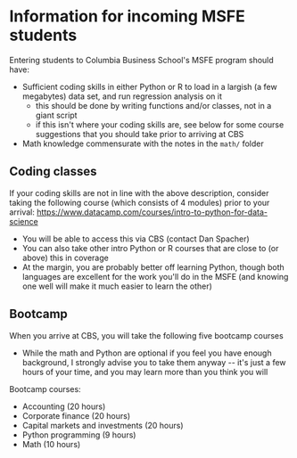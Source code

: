 # Information for incoming MSFE students
Entering students to Columbia Business School's MSFE program should have:
* Sufficient coding skills in either Python or R to load in a largish (a few megabytes) data set, and run regression analysis on it
  * this should be done by writing functions and/or classes, not in a giant script
  * if this isn't where your coding skills are, see below for some course suggestions that you should take prior to arriving at CBS
* Math knowledge commensurate with the notes in the `math/` folder

## Coding classes
If your coding skills are not in line with the above description, consider taking the following course (which consists of 4 modules) prior to your arrival: https://www.datacamp.com/courses/intro-to-python-for-data-science
* You will be able to access this via CBS (contact Dan Spacher)
* You can also take other intro Python or R courses that are close to (or above) this in coverage
* At the margin, you are probably better off learning Python, though both languages are excellent for the work you'll do in the MSFE (and knowing one well will make it much easier to learn the other)

## Bootcamp
When you arrive at CBS, you will take the following five bootcamp courses
* While the math and Python are optional if you feel you have enough background, I strongly advise you to take them anyway -- it's just a few hours of your time, and you may learn more than you think you will

Bootcamp courses:
* Accounting (20 hours)
* Corporate finance (20 hours)
* Capital markets and investments (20 hours)
* Python programming (9 hours)
* Math (10 hours)
